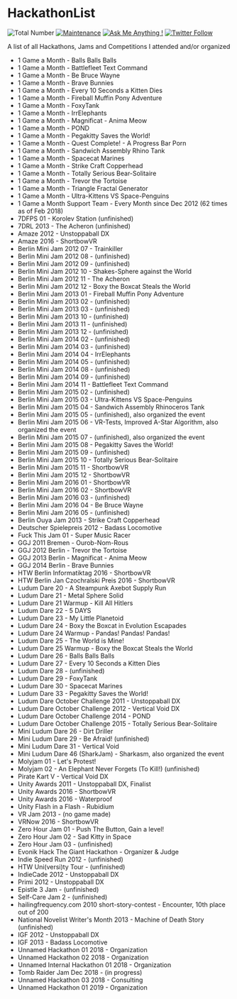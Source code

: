 # HackathonList

![Total Number](https://img.shields.io/badge/Total_number-120-brightgreen.svg) [![Maintenance](https://img.shields.io/badge/Maintained%3F-yes-brightgreen.svg)](https://github.com/matthiaszarzecki/HackathonList/graphs/commit-activity) [![Ask Me Anything !](https://img.shields.io/badge/Ask%20me-anything-1abc9c.svg)](http://www.matthiaszarzecki.com) [![Twitter Follow](https://img.shields.io/twitter/follow/icarustyler.svg?style=social&label=Follow)](https://twitter.com/IcarusTyler)

A list of all Hackathons, Jams and Competitions I attended and/or organized

* 1 Game a Month - Balls Balls Balls
* 1 Game a Month - Battlefleet Text Command
* 1 Game a Month - Be Bruce Wayne
* 1 Game a Month - Brave Bunnies
* 1 Game a Month - Every 10 Seconds a Kitten Dies
* 1 Game a Month - Fireball Muffin Pony Adventure
* 1 Game a Month - FoxyTank
* 1 Game a Month - IrrElephants
* 1 Game a Month - Magnificat - Anima Meow
* 1 Game a Month - POND
* 1 Game a Month - Pegakitty Saves the World!
* 1 Game a Month - Quest Complete! - A Progress Bar Porn
* 1 Game a Month - Sandwich Assembly Rhino Tank
* 1 Game a Month - Spacecat Marines
* 1 Game a Month - Strike Craft Copperhead
* 1 Game a Month - Totally Serious Bear-Solitaire
* 1 Game a Month - Trevor the Tortoise
* 1 Game a Month - Triangle Fractal Generator
* 1 Game a Month - Ultra-Kittens VS Space-Penguins
* 1 Game a Month Support Team - Every Month since Dec 2012 (62 times as of Feb 2018)
* 7DFPS 01 - Korolev Station (unfinished)
* 7DRL 2013 - The Acheron (unfinished)
* Amaze 2012 - Unstoppaball DX
* Amaze 2016 - ShortbowVR
* Berlin Mini Jam 2012 07 - Trainkiller
* Berlin Mini Jam 2012 08 - (unfinished)
* Berlin Mini Jam 2012 09 - (unfinished)
* Berlin Mini Jam 2012 10 - Shakes-Sphere against the World
* Berlin Mini Jam 2012 11 - The Acheron
* Berlin Mini Jam 2012 12 - Boxy the Boxcat Steals the World
* Berlin Mini Jam 2013 01 - Fireball Muffin Pony Adventure
* Berlin Mini Jam 2013 02 - (unfinished)
* Berlin Mini Jam 2013 03 - (unfinished)
* Berlin Mini Jam 2013 10 - (unfinished)
* Berlin Mini Jam 2013 11 - (unfinished)
* Berlin Mini Jam 2013 12 - (unfinished)
* Berlin Mini Jam 2014 02 - (unfinished)
* Berlin Mini Jam 2014 03 - (unfinished)
* Berlin Mini Jam 2014 04 - IrrElephants
* Berlin Mini Jam 2014 05 - (unfinished)
* Berlin Mini Jam 2014 08 - (unfinished)
* Berlin Mini Jam 2014 09 - (unfinished)
* Berlin Mini Jam 2014 11 - Battlefleet Text Command
* Berlin Mini Jam 2015 02 - (unfinished)
* Berlin Mini Jam 2015 03 - Ultra-Kittens VS Space-Penguins
* Berlin Mini Jam 2015 04 - Sandwich Assembly Rhinoceros Tank
* Berlin Mini Jam 2015 05 - (unfinished), also organized the event
* Berlin Mini Jam 2015 06 - VR-Tests, Improved A-Star Algorithm, also organized the event
* Berlin Mini Jam 2015 07 - (unfinished), also organized the event
* Berlin Mini Jam 2015 08 - Pegakitty Saves the World!
* Berlin Mini Jam 2015 09 - (unfinished)
* Berlin Mini Jam 2015 10 - Totally Serious Bear-Solitaire
* Berlin Mini Jam 2015 11 - ShortbowVR
* Berlin Mini Jam 2015 12 - ShortbowVR
* Berlin Mini Jam 2016 01 - ShortbowVR
* Berlin Mini Jam 2016 02 - ShortbowVR
* Berlin Mini Jam 2016 03 - (unfinished)
* Berlin Mini Jam 2016 04 - Be Bruce Wayne
* Berlin Mini Jam 2016 05 - (unfinished)
* Berlin Ouya Jam 2013 - Strike Craft Copperhead
* Deutscher Spielepreis 2012 - Badass Locomotive
* Fuck This Jam 01 - Super Music Racer
* GGJ 2011 Bremen - Ourob-Nom-Rous
* GGJ 2012 Berlin - Trevor the Tortoise
* GGJ 2013 Berlin - Magnificat - Anima Meow
* GGJ 2014 Berlin - Brave Bunnies
* HTW Berlin Informatiktag 2016 - ShortbowVR
* HTW Berlin Jan Czochralski Preis 2016 - ShortbowVR
* Ludum Dare 20 - A Steampunk Axebot Supply Run
* Ludum Dare 21 - Metal Sphere Solid
* Ludum Dare 21 Warmup - Kill All Hitlers
* Ludum Dare 22 - 5 DAYS
* Ludum Dare 23 - My Little Planetoid
* Ludum Dare 24 - Boxy the Boxcat in Evolution Escapades
* Ludum Dare 24 Warmup - Pandas! Pandas! Pandas!
* Ludum Dare 25 - The World is Mine!
* Ludum Dare 25 Warmup - Boxy the Boxcat Steals the World
* Ludum Dare 26 - Balls Balls Balls
* Ludum Dare 27 - Every 10 Seconds a Kitten Dies
* Ludum Dare 28 - (unfinished)
* Ludum Dare 29 - FoxyTank
* Ludum Dare 30 - Spacecat Marines
* Ludum Dare 33 - Pegakitty Saves the World!
* Ludum Dare October Challenge 2011 - Unstoppaball DX
* Ludum Dare October Challenge 2012 - Vertical Void DX
* Ludum Dare October Challenge 2014 - POND
* Ludum Dare October Challenge 2015 - Totally Serious Bear-Solitaire
* Mini Ludum Dare 26 - Dirt Driller
* Mini Ludum Dare 29 - Be Afraid! (unfinished)
* Mini Ludum Dare 31 - Vertical Void
* Mini Ludum Dare 46 (SharkJam) - Sharkasm, also organized the event
* Molyjam 01 - Let's Protest!
* Molyjam 02 - An Elephant Never Forgets (To Kill!) (unfinished)
* Pirate Kart V - Vertical Void DX
* Unity Awards 2011 - Unstoppaball DX, Finalist
* Unity Awards 2016 - ShortbowVR
* Unity Awards 2016 - Waterproof
* Unity Flash in a Flash - Rubidium
* VR Jam 2013 - (no game made)
* VRNow 2016 - ShortbowVR
* Zero Hour Jam 01 - Push The Button, Gain a level!
* Zero Hour Jam 02 - Sad Kitty in Space
* Zero Hour Jam 03 - (unfinished)
* Evonik Hack The Giant Hackathon - Organizer & Judge
* Indie Speed Run 2012 - (unfinished)
* HTW Uni(versi)ty Tour - (unfinished)
* IndieCade 2012 - Unstoppaball DX
* Primi 2012 - Unstoppaball DX
* Epistle 3 Jam - (unfinished)
* Self-Care Jam 2 - (unfinished)
* hailingfrequency.com 2010 short-story-contest - Encounter, 10th place out of 200
* National Novelist Writer's Month 2013 - Machine of Death Story (unfinished)
* IGF 2012 - Unstoppaball DX
* IGF 2013 - Badass Locomotive
* Unnamed Hackathon 01 2018 - Organization
* Unnamed Hackathon 02 2018 - Organization
* Unnamed Internal Hackathon 01 2018 - Organization
* Tomb Raider Jam Dec 2018 - (in progress)
* Unnamed Hackathon 03 2018 - Consulting
* Unnamed Hackathon 01 2019 - Organization
